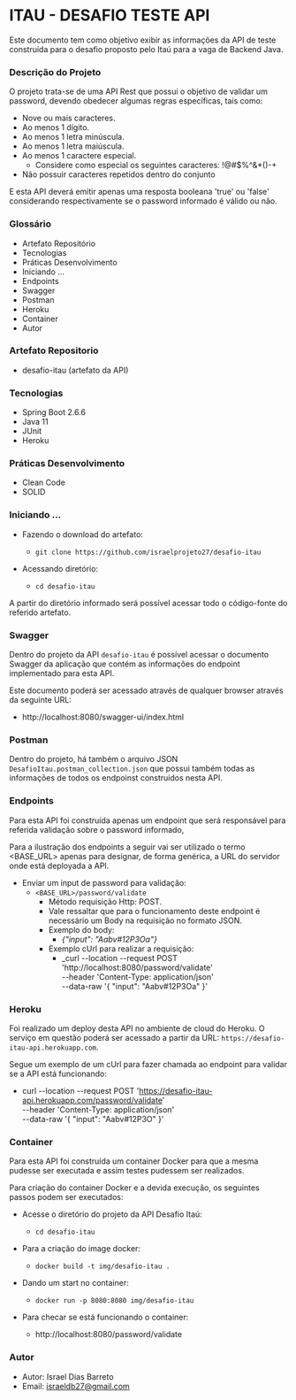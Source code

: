 # ITAU - DESAFIO TESTE API #


Este documento tem como objetivo exibir as informações da API de teste construída para o desafio proposto pelo Itaú para a vaga de Backend Java.

### Descrição do Projeto ###

O projeto trata-se de uma API Rest que possui o objetivo de validar um password, devendo obedecer algumas regras específicas, tais como:
* Nove ou mais caracteres.
* Ao menos 1 dígito.
* Ao menos 1 letra minúscula.
* Ao menos 1 letra maiúscula.
* Ao menos 1 caractere especial. 
  * Considere como especial os seguintes caracteres: !@#$%^&*()-+
* Não possuir caracteres repetidos dentro do conjunto

E esta API deverá emitir apenas uma resposta booleana 'true' ou 'false' considerando respectivamente se o password informado é válido ou não. 

### Glossário

* Artefato Repositório
* Tecnologias
* Práticas Desenvolvimento
* Iniciando ...
* Endpoints
* Swagger
* Postman
* Heroku
* Container
* Autor

### Artefato Repositorio

* desafio-itau (artefato da API)

### Tecnologias

* Spring Boot 2.6.6
* Java 11
* JUnit
* Heroku

### Práticas Desenvolvimento

* Clean Code
* SOLID



### Iniciando ...

* Fazendo o download do artefato:
    * `git clone https://github.com/israelprojeto27/desafio-itau`

* Acessando diretório:
    - `cd desafio-itau`

A partir do diretório informado será possível acessar todo o código-fonte do referido artefato.


### Swagger

Dentro do projeto da API `desafio-itau` é possível acessar o documento Swagger da aplicação que contém as informações do endpoint implementado para esta API.

Este documento poderá ser acessado através de qualquer browser através da seguinte URL:
  * http://localhost:8080/swagger-ui/index.html


### Postman

Dentro do projeto, há também o arquivo JSON `DesafioItau.postman_collection.json` que possui também todas as informações de todos os endpoinst construidos nesta API.


### Endpoints

Para esta API foi construída apenas um endpoint que será responsável para referida validação sobre o password informado,

Para a ilustração dos endpoints a seguir vai ser utilizado o termo <BASE_URL> apenas para designar, de forma genérica, a URL do servidor onde está deployada a API.

* Enviar um input de password para validação:
    * `<BASE_URL>/password/validate`
      * Método requisição Http: POST.  
      * Vale ressaltar que para o funcionamento deste endpoint é necessário um Body na requisição no formato JSON.
      * Exemplo do body:
        * _{"input": "Aabv#12P3Oa"}_
      * Exemplo cUrl para realizar a requisição:
        * _curl --location --request POST 'http://localhost:8080/password/validate' \
          --header 'Content-Type: application/json' \
          --data-raw '{
          "input": "Aabv#12P3Oa"
          }' 


### Heroku

Foi realizado um deploy desta API no ambiente de cloud do Heroku. O serviço em questão poderá ser acessado a partir da URL: `https://desafio-itau-api.herokuapp.com`.

Segue um exemplo de um cUrl para fazer chamada ao endpoint para validar se a API está funcionando:  
* curl --location --request POST 'https://desafio-itau-api.herokuapp.com/password/validate' \
  --header 'Content-Type: application/json' \
  --data-raw '{
  "input": "Aabv#12P3O"
  }'


### Container

Para esta API foi construída um container Docker para que a mesma pudesse ser executada e assim testes pudessem ser realizados.

Para criação do container Docker e a devida execução, os seguintes passos podem ser executados:

- Acesse o diretório do projeto da API Desafio Itaú:
    - `cd desafio-itau`

- Para a criação do image docker:
    - `docker build -t img/desafio-itau .`

- Dando um start no container:
    - `docker run -p 8080:8080 img/desafio-itau`

- Para checar se está funcionando o container:
    - http://localhost:8080/password/validate





### Autor

* Autor: Israel Dias Barreto
* Email: israeldb27@gmail.com